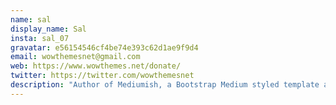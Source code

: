 ```yaml
---
name: sal
display_name: Sal
insta: sal_07
gravatar: e56154546cf4be74e393c62d1ae9f9d4
email: wowthemesnet@gmail.com
web: https://www.wowthemes.net/donate/
twitter: https://twitter.com/wowthemesnet
description: "Author of Mediumish, a Bootstrap Medium styled template available for WordPress, HTML, Ghost and Jekyll. You are currently previewing Jekyll template demo."
---
```

